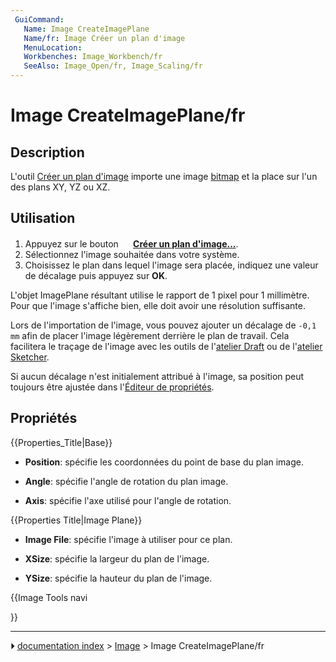 ```yaml
---
 GuiCommand:
   Name: Image CreateImagePlane
   Name/fr: Image Créer un plan d'image
   MenuLocation: 
   Workbenches: Image_Workbench/fr
   SeeAlso: Image_Open/fr, Image_Scaling/fr
---
```


# Image CreateImagePlane/fr

## Description

L\'outil [Créer un plan d\'image](Image_CreateImagePlane/fr.md) importe une image [bitmap](bitmap/fr.md) et la place sur l\'un des plans XY, YZ ou XZ.



## Utilisation

1.  Appuyez sur le bouton **<img src="images/Image_CreateImagePlane.svg" width=16px> [Créer un plan d'image...](Image_CreateImagePlane/fr.md)**.
2.  Sélectionnez l\'image souhaitée dans votre système.
3.  Choisissez le plan dans lequel l\'image sera placée, indiquez une valeur de décalage puis appuyez sur **OK**.

L\'objet ImagePlane résultant utilise le rapport de 1 pixel pour 1 millimètre. Pour que l'image s'affiche bien, elle doit avoir une résolution suffisante.

Lors de l\'importation de l\'image, vous pouvez ajouter un décalage de `-0,1 mm` afin de placer l\'image légèrement derrière le plan de travail. Cela facilitera le traçage de l\'image avec les outils de l\'[atelier Draft](Draft_Workbench/fr.md) ou de l\'[atelier Sketcher](Sketcher_Workbench/fr.md).

Si aucun décalage n\'est initialement attribué à l\'image, sa position peut toujours être ajustée dans l\'[Éditeur de propriétés](Property_editor/fr.md).



## Propriétés


{{Properties_Title|Base}}

-    **Position**: spécifie les coordonnées du point de base du plan image.

-    **Angle**: spécifie l\'angle de rotation du plan image.

-    **Axis**: spécifie l\'axe utilisé pour l\'angle de rotation.


{{Properties Title|Image Plane}}

-    **Image File**: spécifie l\'image à utiliser pour ce plan.

-    **XSize**: spécifie la largeur du plan de l\'image.

-    **YSize**: spécifie la hauteur du plan de l\'image.





{{Image Tools navi

}}



---
⏵ [documentation index](../README.md) > [Image](Category_Image.md) > Image CreateImagePlane/fr
